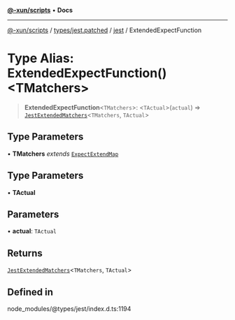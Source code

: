 [**@-xun/scripts**](../../../../../README.md) • **Docs**

***

[@-xun/scripts](../../../../../README.md) / [types/jest.patched](../../../README.md) / [jest](../README.md) / ExtendedExpectFunction

# Type Alias: ExtendedExpectFunction()\<TMatchers\>

> **ExtendedExpectFunction**\<`TMatchers`\>: \<`TActual`\>(`actual`) => [`JestExtendedMatchers`](JestExtendedMatchers.md)\<`TMatchers`, `TActual`\>

## Type Parameters

• **TMatchers** *extends* [`ExpectExtendMap`](../interfaces/ExpectExtendMap.md)

## Type Parameters

• **TActual**

## Parameters

• **actual**: `TActual`

## Returns

[`JestExtendedMatchers`](JestExtendedMatchers.md)\<`TMatchers`, `TActual`\>

## Defined in

node\_modules/@types/jest/index.d.ts:1194
